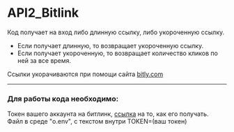# API2_Bitlink
Код получает на вход либо длинную ссылку, либо укороченную ссылку. 
  * Если получает длинную, то возвращает укороченную ссылку.  
  * Если получает укороченную, то возвращает количество кликов по ней за все время.

Ссылки укорачиваются при помощи сайта [bitly.com](https://app.bitly.com/bbt2/)

----
### Для работы кода необходимо:
  Токен вашего аккаунта на битлинк, [ссылка](https://dev.bitly.com/) на то, как его получать.\
  Файл в среде "o.env", с текстом внутри TOKEN=(ваш токен)
  

